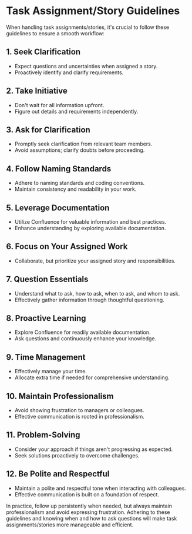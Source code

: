 # Task Assignment/Story Guidelines

When handling task assignments/stories, it's crucial to follow these guidelines to ensure a smooth workflow:

## 1. Seek Clarification

- Expect questions and uncertainties when assigned a story.
- Proactively identify and clarify requirements.

## 2. Take Initiative

- Don't wait for all information upfront.
- Figure out details and requirements independently.

## 3. Ask for Clarification

- Promptly seek clarification from relevant team members.
- Avoid assumptions; clarify doubts before proceeding.

## 4. Follow Naming Standards

- Adhere to naming standards and coding conventions.
- Maintain consistency and readability in your work.

## 5. Leverage Documentation

- Utilize Confluence for valuable information and best practices.
- Enhance understanding by exploring available documentation.

## 6. Focus on Your Assigned Work

- Collaborate, but prioritize your assigned story and responsibilities.

## 7. Question Essentials

- Understand what to ask, how to ask, when to ask, and whom to ask.
- Effectively gather information through thoughtful questioning.

## 8. Proactive Learning

- Explore Confluence for readily available documentation.
- Ask questions and continuously enhance your knowledge.

## 9. Time Management

- Effectively manage your time.
- Allocate extra time if needed for comprehensive understanding.

## 10. Maintain Professionalism

- Avoid showing frustration to managers or colleagues.
- Effective communication is rooted in professionalism.

## 11. Problem-Solving

- Consider your approach if things aren't progressing as expected.
- Seek solutions proactively to overcome challenges.

## 12. Be Polite and Respectful

- Maintain a polite and respectful tone when interacting with colleagues.
- Effective communication is built on a foundation of respect.

In practice, follow up persistently when needed, but always maintain professionalism and avoid expressing frustration. Adhering to these guidelines and knowing when and how to ask questions will make task assignments/stories more manageable and efficient.
